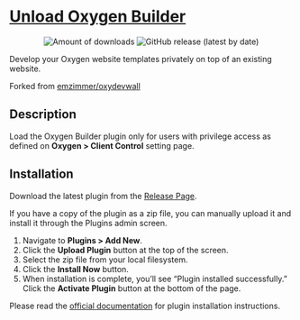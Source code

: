 <p align="center">
<a href="https://github.com/oxyrealm/unload-oxygen-builder"><h1>Unload Oxygen Builder</h1></a></p>

<p align="center">
<img alt="Amount of downloads" src="https://img.shields.io/github/downloads/oxyrealm/unload-oxygen-builder/total">
<img alt="GitHub release (latest by date)" src="https://img.shields.io/github/v/release/oxyrealm/unload-oxygen-builder">
</p>

Develop your Oxygen website templates privately on top of an existing website.

Forked from [emzimmer/oxydevwall](https://github.com/emzimmer/oxydevwall)

## Description

Load the Oxygen Builder plugin only for users with privilege access as defined on **Oxygen > Client Control** setting page.

## Installation 

Download the latest plugin from the [Release Page](https://github.com/oxyrealm/unload-oxygen-builder/releases/latest).

If you have a copy of the plugin as a zip file, you can manually upload it and install it through the Plugins admin screen.

1. Navigate to **Plugins > Add New**.
2. Click the **Upload Plugin** button at the top of the screen.
3. Select the zip file from your local filesystem.
4. Click the **Install Now** button.
5. When installation is complete, you’ll see “Plugin installed successfully.” Click the **Activate Plugin** button at the bottom of the page.

Please read the [official documentation](https://wordpress.org/support/article/managing-plugins/#manual-upload-via-wordpress-admin) for plugin installation instructions.


